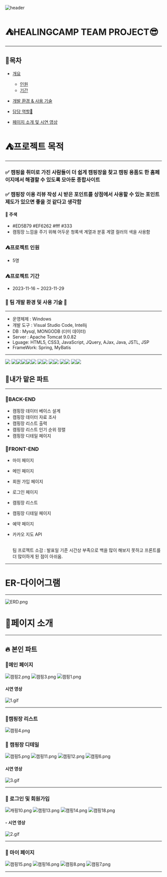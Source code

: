 ![header](https://capsule-render.vercel.app/api?type=slice&color=gradient&height=200&section=header&text=HEALING%20CAMP&fontSize=100)

# ⛺HEALINGCAMP TEAM PROJECT😎

---

## 🧷목차 

 - [개요](#프로젝트-목적-)
   - [인원](#프로젝트-인원)
   - [기간](#프로젝트-기간)
 - [개발 환경 & 사용 기술](#-팀-개발-환경-및-사용-기술-)
   
 - [담당 역할🙌](#내가-맡은-파트)
 - [페이지 소개 및 시연 영상](#페이지-소개-)
# ⛺프로젝트 목적 

---

### ✅ 캠핑을 취미로 가진 사람들이 더 쉽게 캠핑장을 찾고 캠핑 용품도 한 홈페이지에서 해결할 수 있도록 모아둔 종합사이트

### ✅ 캠핑장 이용 리뷰 작성 시 받은 포인트를 상점에서 사용할 수 있는 포인트 제도가 있으면 좋을 것 같다고 생각함

#### 💚 주색
- #ED5B79 #EF6262 #fff #333
- 캠핑장 느낌을 주기 위해 어두운 청록색 계열과 분홍 계열 컬러의 색을 사용함

### ⛺프로젝트 인원

- 5명 

### ⛺프로젝트 기간

- 2023-11-16 ~ 2023-11-29

### 👏 팀 개발 환경 및 사용 기술 👏

---
- 운영체제 : Windows
- 개발 도구 : Visual Studio Code, Intellij
- DB : Mysql, MONGODB (더미 데이터)
- Server : Apache Tomcat 9.0.82
- Lguage: HTML5, CSS3, JavaScript, JQuery, AJax, Java, JSTL, JSP
- FrameWork: Spring, MyBatis

---

<img src="https://img.shields.io/badge/html5-E34F26?style=for-the-badge&logo=html5&logoColor=white"> <img src="https://img.shields.io/badge/css-1572B6?style=for-the-badge&logo=css3&logoColor=white"><img src="https://img.shields.io/badge/javascript-F7DF1E?style=for-the-badge&logo=javascript&logoColor=black"><img src="https://img.shields.io/badge/oracle-F80000?style=for-the-badge&logo=oracle&logoColor=white"><img src="https://img.shields.io/badge/mysql-4479A1?style=for-the-badge&logo=mysql&logoColor=white"><img src="https://img.shields.io/badge/Jquery-white?style=for-the-badge&logo=Jquery&logoColor=blue">
<img src="https://img.shields.io/badge/mongoDB-47A248?style=for-the-badge&logo=MongoDB&logoColor=white"><img src="https://img.shields.io/badge/github-181717?style=for-the-badge&logo=github&logoColor=white">
<img src="https://img.shields.io/badge/java-007396?style=for-the-badge&logo=java&logoColor=white"><img src="https://img.shields.io/badge/intelijidea-181717?style=for-the-badge&logo=intellijidea&logoColor=white">
<img src="https://img.shields.io/badge/Visual_Studio_Code-white?style=for-the-badge&logo=visual%20studio%20code&logoColor=blue"><img src="https://img.shields.io/badge/apache tomcat-F8DC75?style=for-the-badge&logo=apachetomcat&logoColor=white">
<img src="https://img.shields.io/badge/Github-black?style=for-the-badge&logo=github&logoColor=purple"><img src="https://img.shields.io/badge/Spring-green?style=for-the-badge&logo=Spring&logoColor=white">

## 📝내가 맡은 파트

---

### 📌BACK-END 
- 캠핑장 데이터 베이스 설계 
- 캠핑장 데이터 자료 조사 
- 캠핑장 리스트 출력 
- 캠핑장 리스트 인기 순위 정렬
- 캠핑장 디테일 페이지 

### 📌FRONT-END 
- 마이 페이지 
- 메인 페이지 
- 회원 가입 페이지
- 로그인 페이지
- 캠핑장 리스트 
- 캠핑장 디테일 페이지
- 예약 페이지 
- 카카오 지도 API

    <br>
    팀 프로젝트 소감 : 발표일 기준 시간상 부족으로 백을 많이 해보지 못하고 프론트를 더 많이하게 된 점이 아쉬움. 

---

# ER-다이어그램

---
![ERD.png](src%2Fmain%2Fwebapp%2Fresources%2Fimg%2FERD.png)

# 🔎페이지 소개 

---

## 🔥 본인 파트
###  📌메인 페이지
  ![캠핑2.png](src%2Fmain%2Fwebapp%2Fresources%2F%EC%BA%A1%EC%B3%90%2F%EC%BA%A0%ED%95%912.png)
  ![캠핑3.png](src%2Fmain%2Fwebapp%2Fresources%2F%EC%BA%A1%EC%B3%90%2F%EC%BA%A0%ED%95%913.png)
  ![캠핑1.png](src%2Fmain%2Fwebapp%2Fresources%2F%EC%BA%A1%EC%B3%90%2F%EC%BA%A0%ED%95%911.png)
  
#### 시연 영상 
  ![1.gif](src%2Fmain%2Fwebapp%2Fresources%2F%EC%BA%A1%EC%B3%90%2F1.gif)

---

### 📌캠핑장 리스트
![캠핑4.png](src%2Fmain%2Fwebapp%2Fresources%2F%EC%BA%A1%EC%B3%90%2F%EC%BA%A0%ED%95%914.png)

###  📌 캠핑장 디테일 
  ![캠핑5.png](src%2Fmain%2Fwebapp%2Fresources%2F%EC%BA%A1%EC%B3%90%2F%EC%BA%A0%ED%95%915.png)
  ![캠핑11.png](src%2Fmain%2Fwebapp%2Fresources%2F%EC%BA%A1%EC%B3%90%2F%EC%BA%A0%ED%95%9111.png)
  ![캠핑12.png](src%2Fmain%2Fwebapp%2Fresources%2F%EC%BA%A1%EC%B3%90%2F%EC%BA%A0%ED%95%9112.png)
  ![캠핑6.png](src%2Fmain%2Fwebapp%2Fresources%2F%EC%BA%A1%EC%B3%90%2F%EC%BA%A0%ED%95%916.png)  

#### 시연 영상 
  ![3.gif](src%2Fmain%2Fwebapp%2Fresources%2F%EC%BA%A1%EC%B3%90%2F3.gif)

---
### 📌 로그인 및 회원가입  
  ![캐핑10.png](src%2Fmain%2Fwebapp%2Fresources%2F%EC%BA%A1%EC%B3%90%2F%EC%BA%90%ED%95%9110.png)
  ![캠핑13.png](src%2Fmain%2Fwebapp%2Fresources%2F%EC%BA%A1%EC%B3%90%2F%EC%BA%A0%ED%95%9113.png)
  ![캠핑14.png](src%2Fmain%2Fwebapp%2Fresources%2F%EC%BA%A1%EC%B3%90%2F%EC%BA%A0%ED%95%9114.png)
  ![캠핑18.png](src%2Fmain%2Fwebapp%2Fresources%2F%EC%BA%A1%EC%B3%90%2F%EC%BA%A0%ED%95%9118.png)

#### - 시연 영상 
  ![2.gif](src%2Fmain%2Fwebapp%2Fresources%2F%EC%BA%A1%EC%B3%90%2F2.gif)
 
---

###  📌 마이 페이지
  ![캠핑15.png](src%2Fmain%2Fwebapp%2Fresources%2F%EC%BA%A1%EC%B3%90%2F%EC%BA%A0%ED%95%9115.png)
  ![캠핑16.png](src%2Fmain%2Fwebapp%2Fresources%2F%EC%BA%A1%EC%B3%90%2F%EC%BA%A0%ED%95%9116.png)
  ![캠핑8.png](src%2Fmain%2Fwebapp%2Fresources%2F%EC%BA%A1%EC%B3%90%2F%EC%BA%A0%ED%95%918.png)
  ![캠핑7.png](src%2Fmain%2Fwebapp%2Fresources%2F%EC%BA%A1%EC%B3%90%2F%EC%BA%A0%ED%95%917.png)

---

